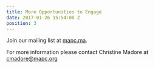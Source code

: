 ```yaml
---
title: More Opportunities to Engage
date: 2017-01-26 15:54:00 Z
position: 3
---
```


Join our mailing list at [mapc.ma](http://mapc.ma/stonehamosrp-mail).

For more information please contact Christine Madore at [cmadore@mapc.org](mailto:cmadore@mapc.org)